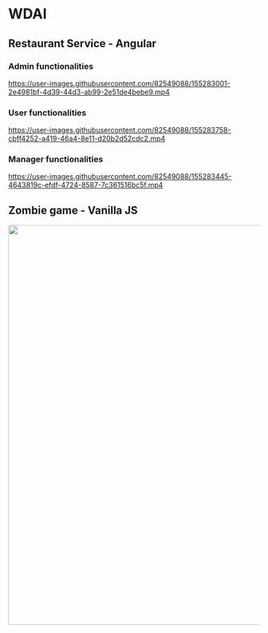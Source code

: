 # WDAI

## Restaurant Service - Angular

### Admin functionalities

https://user-images.githubusercontent.com/82549088/155283001-2e4981bf-4d39-44d3-ab99-2e51de4bebe9.mp4

### User functionalities

https://user-images.githubusercontent.com/82549088/155283758-cbff4252-a419-46a4-8e11-d20b2d52cdc2.mp4


### Manager functionalities

https://user-images.githubusercontent.com/82549088/155283445-4643819c-efdf-4724-8587-7c361516bc5f.mp4


## Zombie game -  Vanilla JS

<img src="https://github.com/basiav/WDAI-AGH/blob/main/demo/zombie_game_demo.gif" width="800"/>




          



